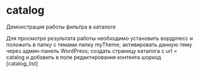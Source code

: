 # catalog
Демонстрация работы фильтра в каталоге

Для просмотре результата работы необходимо установить вордрпесс и положить в папку с темами папку myTheme; 
активировать данную тему через админ-панель WordPress;
создать страницу каталога с url = catalog и добавить в поле редактирования контента шоркод [catalog_list]

